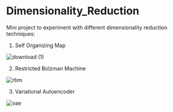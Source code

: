 # Dimensionality_Reduction
Mini project to experiment with different dimensionality reduction techniques: 

1. Self Organizing Map

![download (1)](https://github.com/user-attachments/assets/7a47846e-e855-4707-b190-5abe5e9c7f6b)

2. Restricted Bolzman Machine

![rbm](https://github.com/user-attachments/assets/523d94c4-9e29-4a10-acf9-44d38be9f63d)

  
3. Variational Autoencoder 

![vae](https://github.com/user-attachments/assets/34c57cf1-d66d-4ff7-aa44-8b75784ad204)
